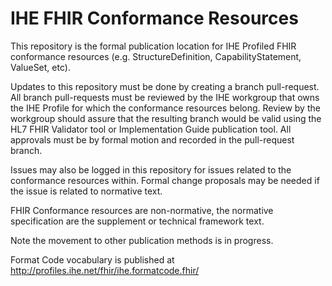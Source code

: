 # IHE FHIR Conformance Resources
This repository is the formal publication location for IHE Profiled FHIR conformance resources (e.g. StructureDefinition, CapabilityStatement, ValueSet, etc).

Updates to this repository must be done by creating a branch pull-request. All branch pull-requests must be reviewed by the IHE workgroup that owns the IHE Profile for which the conformance resources belong. Review by the workgroup should assure that the resulting branch would be valid using the HL7 FHIR Validator tool or Implementation Guide publication tool.  All approvals must be by formal motion and recorded in the pull-request branch.

Issues may also be logged in this repository for issues related to the conformance resources within. Formal change proposals may be needed if the issue is related to normative text.

FHIR Conformance resources are non-normative, the normative specification are the supplement or technical framework text.

Note the movement to other publication methods is in progress.

Format Code vocabulary is published at http://profiles.ihe.net/fhir/ihe.formatcode.fhir/
